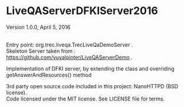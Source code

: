 # LiveQAServerDFKIServer2016
Version 1.0.0, April 5, 2016<br><br>

Entry point: org.trec.liveqa.TrecLiveQaDemoServer .<br>
Skeleton Server taken from : https://github.com/yuvalpinter/LiveQAServerDemo 
.<br>

Implementation of DFKI server, by extending the class and overriding getAnswerAndResources() method 

3rd party open source code included in this project: NanoHTTPD (BSD license).<br>
Code licensed under the MIT license. See LICENSE file for terms.
